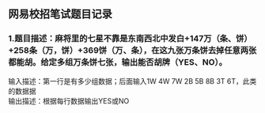 ##  网易校招笔试题目记录

### 1.题目描述：麻将里的七星不靠是东南西北中发白+147万（条、饼）+258条（万，饼）+369饼（万、条），在这九张万条饼去掉任意两张都能胡。给定多组万条饼七张，输出能否胡牌（YES、NO）。
输入描述：第一行是有多少组数据；后面输入1W 4W 7W 2B 5B 8B 3T 6T，此类的数据据    
输出描述：根据每行数据输出YES或NO
